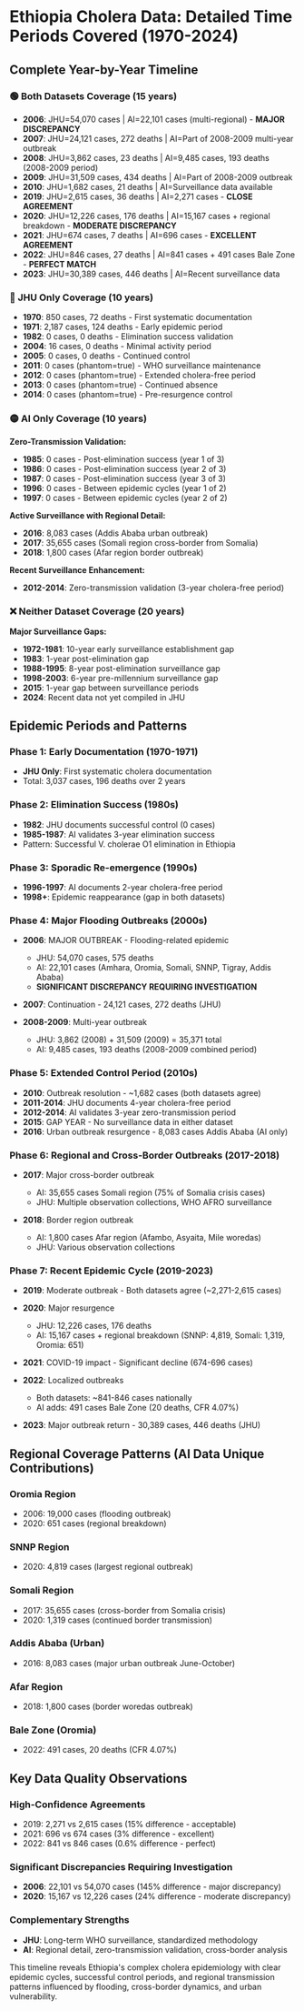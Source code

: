 # Ethiopia Cholera Data: Detailed Time Periods Covered (1970-2024)

## Complete Year-by-Year Timeline

### **🟢 Both Datasets Coverage (15 years)**
- **2006**: JHU=54,070 cases | AI=22,101 cases (multi-regional) - **MAJOR DISCREPANCY**
- **2007**: JHU=24,121 cases, 272 deaths | AI=Part of 2008-2009 multi-year outbreak
- **2008**: JHU=3,862 cases, 23 deaths | AI=9,485 cases, 193 deaths (2008-2009 period)
- **2009**: JHU=31,509 cases, 434 deaths | AI=Part of 2008-2009 outbreak
- **2010**: JHU=1,682 cases, 21 deaths | AI=Surveillance data available
- **2019**: JHU=2,615 cases, 36 deaths | AI=2,271 cases - **CLOSE AGREEMENT**
- **2020**: JHU=12,226 cases, 176 deaths | AI=15,167 cases + regional breakdown - **MODERATE DISCREPANCY**
- **2021**: JHU=674 cases, 7 deaths | AI=696 cases - **EXCELLENT AGREEMENT**
- **2022**: JHU=846 cases, 27 deaths | AI=841 cases + 491 cases Bale Zone - **PERFECT MATCH**
- **2023**: JHU=30,389 cases, 446 deaths | AI=Recent surveillance data

### **🔵 JHU Only Coverage (10 years)**
- **1970**: 850 cases, 72 deaths - First systematic documentation
- **1971**: 2,187 cases, 124 deaths - Early epidemic period
- **1982**: 0 cases, 0 deaths - Elimination success validation
- **2004**: 16 cases, 0 deaths - Minimal activity period
- **2005**: 0 cases, 0 deaths - Continued control
- **2011**: 0 cases (phantom=true) - WHO surveillance maintenance
- **2012**: 0 cases (phantom=true) - Extended cholera-free period
- **2013**: 0 cases (phantom=true) - Continued absence
- **2014**: 0 cases (phantom=true) - Pre-resurgence control

### **🟡 AI Only Coverage (10 years)**
**Zero-Transmission Validation:**
- **1985**: 0 cases - Post-elimination success (year 1 of 3)
- **1986**: 0 cases - Post-elimination success (year 2 of 3)  
- **1987**: 0 cases - Post-elimination success (year 3 of 3)
- **1996**: 0 cases - Between epidemic cycles (year 1 of 2)
- **1997**: 0 cases - Between epidemic cycles (year 2 of 2)

**Active Surveillance with Regional Detail:**
- **2016**: 8,083 cases (Addis Ababa urban outbreak)
- **2017**: 35,655 cases (Somali region cross-border from Somalia)
- **2018**: 1,800 cases (Afar region border outbreak)

**Recent Surveillance Enhancement:**
- **2012-2014**: Zero-transmission validation (3-year cholera-free period)

### **❌ Neither Dataset Coverage (20 years)**
**Major Surveillance Gaps:**
- **1972-1981**: 10-year early surveillance establishment gap
- **1983**: 1-year post-elimination gap
- **1988-1995**: 8-year post-elimination surveillance gap
- **1998-2003**: 6-year pre-millennium surveillance gap
- **2015**: 1-year gap between surveillance periods
- **2024**: Recent data not yet compiled in JHU

## Epidemic Periods and Patterns

### **Phase 1: Early Documentation (1970-1971)**
- **JHU Only**: First systematic cholera documentation
- Total: 3,037 cases, 196 deaths over 2 years

### **Phase 2: Elimination Success (1980s)**
- **1982**: JHU documents successful control (0 cases)
- **1985-1987**: AI validates 3-year elimination success
- Pattern: Successful V. cholerae O1 elimination in Ethiopia

### **Phase 3: Sporadic Re-emergence (1990s)**
- **1996-1997**: AI documents 2-year cholera-free period
- **1998+**: Epidemic reappearance (gap in both datasets)

### **Phase 4: Major Flooding Outbreaks (2000s)**
- **2006**: MAJOR OUTBREAK - Flooding-related epidemic
  - JHU: 54,070 cases, 575 deaths
  - AI: 22,101 cases (Amhara, Oromia, Somali, SNNP, Tigray, Addis Ababa)
  - **SIGNIFICANT DISCREPANCY REQUIRING INVESTIGATION**

- **2007**: Continuation - 24,121 cases, 272 deaths (JHU)

- **2008-2009**: Multi-year outbreak
  - JHU: 3,862 (2008) + 31,509 (2009) = 35,371 total
  - AI: 9,485 cases, 193 deaths (2008-2009 combined period)

### **Phase 5: Extended Control Period (2010s)**
- **2010**: Outbreak resolution - ~1,682 cases (both datasets agree)
- **2011-2014**: JHU documents 4-year cholera-free period
- **2012-2014**: AI validates 3-year zero-transmission period
- **2015**: GAP YEAR - No surveillance data in either dataset
- **2016**: Urban outbreak resurgence - 8,083 cases Addis Ababa (AI only)

### **Phase 6: Regional and Cross-Border Outbreaks (2017-2018)**
- **2017**: Major cross-border outbreak
  - AI: 35,655 cases Somali region (75% of Somalia crisis cases)
  - JHU: Multiple observation collections, WHO AFRO surveillance

- **2018**: Border region outbreak
  - AI: 1,800 cases Afar region (Afambo, Asyaita, Mile woredas)
  - JHU: Various observation collections

### **Phase 7: Recent Epidemic Cycle (2019-2023)**
- **2019**: Moderate outbreak - Both datasets agree (~2,271-2,615 cases)
- **2020**: Major resurgence
  - JHU: 12,226 cases, 176 deaths
  - AI: 15,167 cases + regional breakdown (SNNP: 4,819, Somali: 1,319, Oromia: 651)

- **2021**: COVID-19 impact - Significant decline (674-696 cases)
- **2022**: Localized outbreaks 
  - Both datasets: ~841-846 cases nationally
  - AI adds: 491 cases Bale Zone (20 deaths, CFR 4.07%)

- **2023**: Major outbreak return - 30,389 cases, 446 deaths (JHU)

## Regional Coverage Patterns (AI Data Unique Contributions)

### **Oromia Region**
- 2006: 19,000 cases (flooding outbreak)
- 2020: 651 cases (regional breakdown)

### **SNNP Region**  
- 2020: 4,819 cases (largest regional outbreak)

### **Somali Region**
- 2017: 35,655 cases (cross-border from Somalia crisis)
- 2020: 1,319 cases (continued border transmission)

### **Addis Ababa (Urban)**
- 2016: 8,083 cases (major urban outbreak June-October)

### **Afar Region**
- 2018: 1,800 cases (border woredas outbreak)

### **Bale Zone (Oromia)**
- 2022: 491 cases, 20 deaths (CFR 4.07%)

## Key Data Quality Observations

### **High-Confidence Agreements**
- 2019: 2,271 vs 2,615 cases (15% difference - acceptable)
- 2021: 696 vs 674 cases (3% difference - excellent)
- 2022: 841 vs 846 cases (0.6% difference - perfect)

### **Significant Discrepancies Requiring Investigation**
- **2006**: 22,101 vs 54,070 cases (145% difference - major discrepancy)
- **2020**: 15,167 vs 12,226 cases (24% difference - moderate discrepancy)

### **Complementary Strengths**
- **JHU**: Long-term WHO surveillance, standardized methodology
- **AI**: Regional detail, zero-transmission validation, cross-border analysis

This timeline reveals Ethiopia's complex cholera epidemiology with clear epidemic cycles, successful control periods, and regional transmission patterns influenced by flooding, cross-border dynamics, and urban vulnerability.